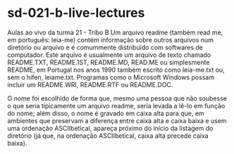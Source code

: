 # sd-021-b-live-lectures
Aulas ao vivo da turma 21 - Tribo B
Um arquivo readme (também read me, em português: leia-me) contém informação sobre outros arquivos num diretório ou arquivo e é comummente distribuído com softwares de computador. Este arquivo é usualmente um arquivo de texto chamado README.TXT, README.1ST, README.MD, READ.ME ou simplesmente README, em Portugal nos anos 1990 também escrito como leia-me.txt ou, sem o hífen, leiame.txt. Programas como o Microsoft Windows possam incluir um README.WRI, README.RTF ou README.DOC.

O nome foi escolhido de forma que, mesmo uma pessoa que não soubesse o que seria tipicamente um arquivo readme, seria levada a lê-lo em função do nome; além disso, o nome é gravado em caixa alta para que, em ambientes que preservam a diferença entre caixa alta e caixa baixa e usem uma ordenação ASCIIbetical, apareça próximo do início da listagem do diretório (já que, na ordenação ASCIIbetical, caixa alta precede caixa baixa). 
